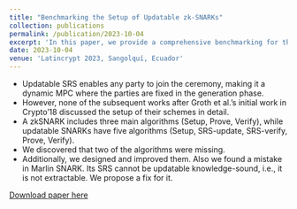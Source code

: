 ```yaml
---
title: "Benchmarking the Setup of Updatable zk-SNARKs"
collection: publications
permalink: /publication/2023-10-04
excerpt: 'In this paper, we provide a comprehensive benchmarking for the setup of some famous universal and updatable zk-SNARK. We additionally discuss the important notion of updatable knowledge-soundness.'
date: 2023-10-04
venue: 'Latincrypt 2023, Sangolquí, Ecuador'
---
```


<ul>
<li> Updatable SRS enables any party to join the ceremony, making it a dynamic MPC where the parties are fixed in the generation phase. </li>
<li> However, none of the subsequent works after Groth et al.’s initial work in Crypto’18 discussed the setup of their schemes in detail. </li>
<li> A zkSNARK includes three main algorithms (Setup, Prove, Verify), while updatable SNARKs have five algorithms (Setup, SRS-update, SRS-verify, Prove, Verify). </li>
<li> We discovered that two of the algorithms were missing. </li>
<li> Additionally, we designed and improved them. Also we found a mistake in Marlin SNARK. Its SRS cannot be updatable knowledge-sound, i.e., it is not extractable. We propose a fix for it. </li>
</ul>

[Download paper here](https://eprint.iacr.org/2023/1161.pdf)